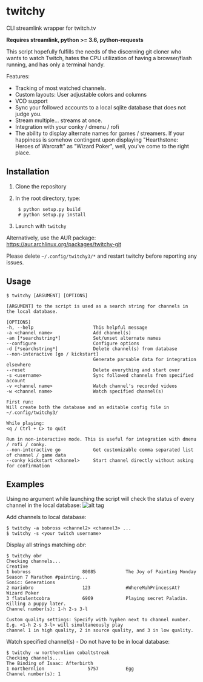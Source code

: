# twitchy
CLI streamlink wrapper for twitch.tv

**Requires streamlink, python >= 3.6, python-requests**

This script hopefully fulfills the needs of the discerning git cloner who wants to watch Twitch, hates the CPU utilization of having a browser/flash running, and has only a terminal handy.

Features:
* Tracking of most watched channels.
* Custom layouts: User adjustable colors and columns
* VOD support
* Sync your followed accounts to a local sqlite database that does not judge you.
* Stream multiple... streams at once.
* Integration with your conky / dmenu / rofi
* The ability to display alternate names for games / streamers. If your happiness is somehow contingent upon displaying "Hearthstone: Heroes of Warcraft" as "Wizard Poker", well, you've come to the right place.

## Installation
1. Clone the repository
2. In the root directory, type:
    
        $ python setup.py build
        # python setup.py install

3. Launch with `twitchy`

Alternatively, use the AUR package:
https://aur.archlinux.org/packages/twitchy-git

Please delete `~/.config/twitchy3/*` and restart twitchy before reporting any issues.

## Usage

    $ twitchy [ARGUMENT] [OPTIONS]
    
    [ARGUMENT] to the script is used as a search string for channels in the local database.
    
    [OPTIONS]
    -h, --help                      This helpful message
    -a <channel name>               Add channel(s)
    -an [*searchstring*]            Set/unset alternate names
    --configure                     Configure options
    -d [*searchstring*]             Delete channel(s) from database
    --non-interactive [go / kickstart]
                                    Generate parsable data for integration elsewhere
    --reset                         Delete everything and start over
    -s <username>                   Sync followed channels from specified account
    -v <channel name>               Watch channel's recorded videos
    -w <channel name>               Watch specified channel(s)
    
    First run:
    Will create both the database and an editable config file in ~/.config/twitchy3/
    
    While playing:
    <q / Ctrl + C> to quit
    
    Run in non-interactive mode. This is useful for integration with dmenu / rofi / conky.
    --non-interactive go            Get customizable comma separated list of channel / game data
    --conky kickstart <channel>     Start channel directly without asking for confirmation
    
## Examples

Using no argument while launching the script will check the status of every channel in the local database:
![alt tag](https://i.imgur.com/1Id6J7G.png)
    
Add channels to local database:

    $ twitchy -a bobross <channel2> <channel3> ...
    $ twitchy -s <your twitch username>
    
Display all strings matching *obr*:

    $ twitchy obr
    Checking channels...
    Creative
    1 bobross                   80085           The Joy of Painting Monday Season 7 Marathon #painting...
    Sonic: Generations
    2 mariobro                  123             #WhereMuhPrincessAt?
    Wizard Poker                               
    3 flatulentcobra            6969            Playing secret Paladin. Killing a puppy later.
    Channel number(s): 1-h 2-s 3-l

    Custom quality settings: Specify with hyphen next to channel number.
    E.g. <1-h 2-s 3-l> will simultaneously play 
    channel 1 in high quality, 2 in source quality, and 3 in low quality.
    
Watch specified channel(s) - Do not have to be in local database:

    $ twitchy -w northernlion cobaltstreak
    Checking channels...
    The Binding of Isaac: Afterbirth
    1 northernlion                5757          Egg
    Channel number(s): 1
